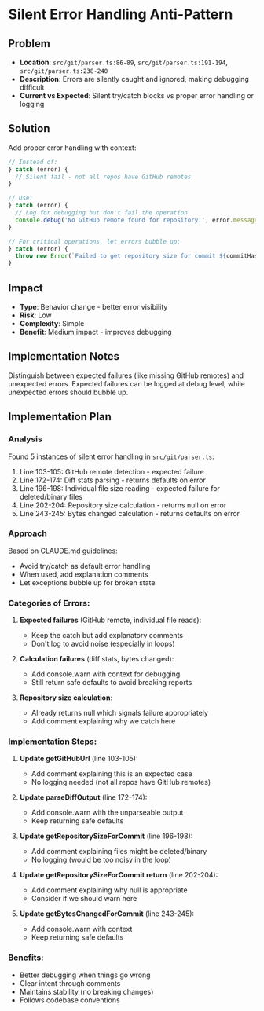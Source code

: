 # Silent Error Handling Anti-Pattern

## Problem
- **Location**: `src/git/parser.ts:86-89`, `src/git/parser.ts:191-194`, `src/git/parser.ts:238-240`
- **Description**: Errors are silently caught and ignored, making debugging difficult
- **Current vs Expected**: Silent try/catch blocks vs proper error handling or logging

## Solution
Add proper error handling with context:

```typescript
// Instead of:
} catch (error) {
  // Silent fail - not all repos have GitHub remotes
}

// Use:
} catch (error) {
  // Log for debugging but don't fail the operation
  console.debug('No GitHub remote found for repository:', error.message)
}

// For critical operations, let errors bubble up:
} catch (error) {
  throw new Error(`Failed to get repository size for commit ${commitHash}: ${error.message}`)
}
```

## Impact
- **Type**: Behavior change - better error visibility
- **Risk**: Low 
- **Complexity**: Simple
- **Benefit**: Medium impact - improves debugging

## Implementation Notes
Distinguish between expected failures (like missing GitHub remotes) and unexpected errors. Expected failures can be logged at debug level, while unexpected errors should bubble up.

## Implementation Plan

### Analysis
Found 5 instances of silent error handling in `src/git/parser.ts`:
1. Line 103-105: GitHub remote detection - expected failure
2. Line 172-174: Diff stats parsing - returns defaults on error
3. Line 196-198: Individual file size reading - expected failure for deleted/binary files
4. Line 202-204: Repository size calculation - returns null on error
5. Line 243-245: Bytes changed calculation - returns defaults on error

### Approach
Based on CLAUDE.md guidelines:
- Avoid try/catch as default error handling
- When used, add explanation comments
- Let exceptions bubble up for broken state

### Categories of Errors:
1. **Expected failures** (GitHub remote, individual file reads):
   - Keep the catch but add explanatory comments
   - Don't log to avoid noise (especially in loops)

2. **Calculation failures** (diff stats, bytes changed):
   - Add console.warn with context for debugging
   - Still return safe defaults to avoid breaking reports

3. **Repository size calculation**:
   - Already returns null which signals failure appropriately
   - Add comment explaining why we catch here

### Implementation Steps:

1. **Update getGitHubUrl** (line 103-105):
   - Add comment explaining this is an expected case
   - No logging needed (not all repos have GitHub remotes)

2. **Update parseDiffOutput** (line 172-174):
   - Add console.warn with the unparseable output
   - Keep returning safe defaults

3. **Update getRepositorySizeForCommit** (line 196-198):
   - Add comment explaining files might be deleted/binary
   - No logging (would be too noisy in the loop)

4. **Update getRepositorySizeForCommit return** (line 202-204):
   - Add comment explaining why null is appropriate
   - Consider if we should warn here

5. **Update getBytesChangedForCommit** (line 243-245):
   - Add console.warn with context
   - Keep returning safe defaults

### Benefits:
- Better debugging when things go wrong
- Clear intent through comments
- Maintains stability (no breaking changes)
- Follows codebase conventions